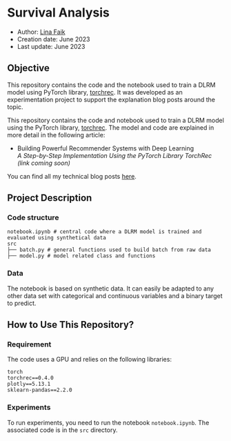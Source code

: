 # Survival Analysis

- Author: [Lina Faik](https://www.linkedin.com/in/lina-faik/)
- Creation date: June 2023
- Last update: June 2023

## Objective

This repository contains the code and the notebook used to train a DLRM model using PyTorch library, [torchrec](https://pytorch.org/torchrec/).
It was developed as an experimentation project to support the explanation blog posts around the topic. 

This repository contains the code and notebook used to train a DLRM model using the PyTorch library, [torchrec](https://pytorch.org/torchrec/). 
The model and code are explained in more detail in the following article:
- Building Powerful Recommender Systems with Deep Learning  
_A Step-by-Step Implementation Using the PyTorch Library TorchRec (link coming soon)_

<div class="alert alert-block alert-info"> You can find all my technical blog posts <a href = https://linafaik.medium.com/>here</a>. </div>

## Project Description

### Code structure

```
notebook.ipynb # central code where a DLRM model is trained and evaluated using synthetical data
src
├── batch.py # general functions used to build batch from raw data        
├── model.py # model related class and functions
```

### Data

The notebook is based on synthetic data. 
It can easily be adapted to any other data set with categorical and continuous variables and a binary target to predict.

## How to Use This Repository?

### Requirement

The code uses a GPU and relies on the following libraries:

```
torch
torchrec==0.4.0
plotly==5.13.1
sklearn-pandas==2.2.0
```

### Experiments

To run experiments, you need to run the notebook `notebook.ipynb`.
The associated code is in the `src` directory.
